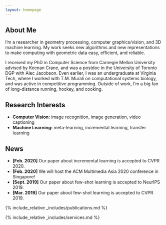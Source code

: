 ```yaml
---
layout: homepage
---
```


## About Me

I’m a researcher in geometry processing, computer graphics/vision, and 3D machine learning. My work seeks new algorithms and new representations to make computing with geometric data easy, efficient, and reliable.

I received my PhD in Computer Science from Carnegie Mellon University advised by Keenan Crane, and was a postdoc in the University of Toronto DGP with Alec Jacobson. Even earlier, I was an undergraduate at Virginia Tech, where I worked with T.M. Murali on computational systems biology, and was active in competitive programming. Outside of work, I’m a big fan of long-distance running, hockey, and cooking.



## Research Interests

- **Computer Vision:** image recognition, image generation, video captioning
- **Machine Learning:** meta-learning, incremental learning, transfer learning

## News

- **[Feb. 2020]** Our paper about incremental learning is accepted to CVPR 2020.
- **[Feb. 2020]** We will host the ACM Multimedia Asia 2020 conference in Singapore!
- **[Sept. 2019]** Our paper about few-shot learning is accepted to NeurIPS 2019.
- **[Mar. 2019]** Our paper about few-shot learning is accepted to CVPR 2019.

{% include_relative _includes/publications.md %}

{% include_relative _includes/services.md %}

